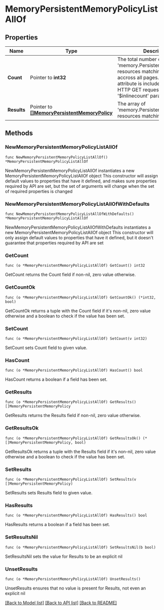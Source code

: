 # MemoryPersistentMemoryPolicyListAllOf

## Properties

Name | Type | Description | Notes
------------ | ------------- | ------------- | -------------
**Count** | Pointer to **int32** | The total number of &#39;memory.PersistentMemoryPolicy&#39; resources matching the request, accross all pages. The &#39;Count&#39; attribute is included when the HTTP GET request includes the &#39;$inlinecount&#39; parameter. | [optional] 
**Results** | Pointer to [**[]MemoryPersistentMemoryPolicy**](memory.PersistentMemoryPolicy.md) | The array of &#39;memory.PersistentMemoryPolicy&#39; resources matching the request. | [optional] 

## Methods

### NewMemoryPersistentMemoryPolicyListAllOf

`func NewMemoryPersistentMemoryPolicyListAllOf() *MemoryPersistentMemoryPolicyListAllOf`

NewMemoryPersistentMemoryPolicyListAllOf instantiates a new MemoryPersistentMemoryPolicyListAllOf object
This constructor will assign default values to properties that have it defined,
and makes sure properties required by API are set, but the set of arguments
will change when the set of required properties is changed

### NewMemoryPersistentMemoryPolicyListAllOfWithDefaults

`func NewMemoryPersistentMemoryPolicyListAllOfWithDefaults() *MemoryPersistentMemoryPolicyListAllOf`

NewMemoryPersistentMemoryPolicyListAllOfWithDefaults instantiates a new MemoryPersistentMemoryPolicyListAllOf object
This constructor will only assign default values to properties that have it defined,
but it doesn't guarantee that properties required by API are set

### GetCount

`func (o *MemoryPersistentMemoryPolicyListAllOf) GetCount() int32`

GetCount returns the Count field if non-nil, zero value otherwise.

### GetCountOk

`func (o *MemoryPersistentMemoryPolicyListAllOf) GetCountOk() (*int32, bool)`

GetCountOk returns a tuple with the Count field if it's non-nil, zero value otherwise
and a boolean to check if the value has been set.

### SetCount

`func (o *MemoryPersistentMemoryPolicyListAllOf) SetCount(v int32)`

SetCount sets Count field to given value.

### HasCount

`func (o *MemoryPersistentMemoryPolicyListAllOf) HasCount() bool`

HasCount returns a boolean if a field has been set.

### GetResults

`func (o *MemoryPersistentMemoryPolicyListAllOf) GetResults() []MemoryPersistentMemoryPolicy`

GetResults returns the Results field if non-nil, zero value otherwise.

### GetResultsOk

`func (o *MemoryPersistentMemoryPolicyListAllOf) GetResultsOk() (*[]MemoryPersistentMemoryPolicy, bool)`

GetResultsOk returns a tuple with the Results field if it's non-nil, zero value otherwise
and a boolean to check if the value has been set.

### SetResults

`func (o *MemoryPersistentMemoryPolicyListAllOf) SetResults(v []MemoryPersistentMemoryPolicy)`

SetResults sets Results field to given value.

### HasResults

`func (o *MemoryPersistentMemoryPolicyListAllOf) HasResults() bool`

HasResults returns a boolean if a field has been set.

### SetResultsNil

`func (o *MemoryPersistentMemoryPolicyListAllOf) SetResultsNil(b bool)`

 SetResultsNil sets the value for Results to be an explicit nil

### UnsetResults
`func (o *MemoryPersistentMemoryPolicyListAllOf) UnsetResults()`

UnsetResults ensures that no value is present for Results, not even an explicit nil

[[Back to Model list]](../README.md#documentation-for-models) [[Back to API list]](../README.md#documentation-for-api-endpoints) [[Back to README]](../README.md)


